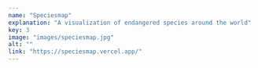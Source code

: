 ```yaml
---
name: "Speciesmap"
explanation: "A visualization of endangered species around the world"
key: 3
image: "images/speciesmap.jpg"
alt: ""
link: "https://speciesmap.vercel.app/"
---
```

